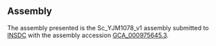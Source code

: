 

Assembly
--------

The assembly presented is the Sc\_YJM1078\_v1 assembly submitted to
[INSDC](http://www.insdc.org) with the assembly accession
[GCA\_000975645.3](http://www.ebi.ac.uk/ena/data/view/GCA_000975645.3).
